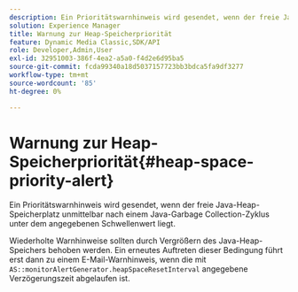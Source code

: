 ```yaml
---
description: Ein Prioritätswarnhinweis wird gesendet, wenn der freie Java-Heap-Speicherplatz unmittelbar nach einem Java-Garbage Collection-Zyklus unter dem angegebenen Schwellenwert liegt.
solution: Experience Manager
title: Warnung zur Heap-Speicherpriorität
feature: Dynamic Media Classic,SDK/API
role: Developer,Admin,User
exl-id: 32951003-386f-4ea2-a5a0-f4d2e6d95ba5
source-git-commit: fcda99340a18d5037157723bb3bdca5fa9df3277
workflow-type: tm+mt
source-wordcount: '85'
ht-degree: 0%

---
```


# Warnung zur Heap-Speicherpriorität{#heap-space-priority-alert}

Ein Prioritätswarnhinweis wird gesendet, wenn der freie Java-Heap-Speicherplatz unmittelbar nach einem Java-Garbage Collection-Zyklus unter dem angegebenen Schwellenwert liegt.

Wiederholte Warnhinweise sollten durch Vergrößern des Java-Heap-Speichers behoben werden. Ein erneutes Auftreten dieser Bedingung führt erst dann zu einem E-Mail-Warnhinweis, wenn die mit `AS::monitorAlertGenerator.heapSpaceResetInterval` angegebene Verzögerungszeit abgelaufen ist.
